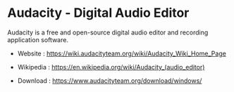 # Audacity - Digital Audio Editor

Audacity is a free and open-source digital audio editor and recording
application software.

* Website : https://wiki.audacityteam.org/wiki/Audacity_Wiki_Home_Page
* Wikipedia : https://en.wikipedia.org/wiki/Audacity_(audio_editor)

* Download : https://www.audacityteam.org/download/windows/
